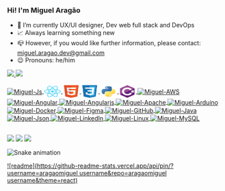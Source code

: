 ### Hi! I'm Miguel Aragão

- 🔭 I’m currently UX/UI designer, Dev web full stack and DevOps
- 📈 Always learning something new
- 📪 However, if you would like further information, please contact: miguel.aragao.dev@gmail.com
- 😉 Pronouns: he/him

<div>
  <a href="https://github.com/aragaomiguel">
  <img heigth="180em" src="https://github-readme-stats.vercel.app/api?username=aragaomiguel&show_icons=true&theme=dracula&include_all_comits=true&count_private=true"/>
  <img heigth="180em" src="https://github-readme-stats.vercel.app/api/top-langs/?username=aragaomiguel&layout=compact&langs_count=16&theme=dracula"/>
  </div>
    
<div style="display: inline_block"><br>
  <img align="center" alt="Miguel-Js" height="30" width="40" src="https://cdn.jsdelivr.net/gh/devicons/devicon@latest/icons/javascript/javascript-original.svg" >
  <img align="center" alt="Miguel-React" height="30" width="40" src="https://raw.githubusercontent.com/devicons/devicon/master/icons/react/react-original.svg">
  <img align="center" alt="Miguel-HTML" height="30" width="40" src="https://raw.githubusercontent.com/devicons/devicon/master/icons/html5/html5-original.svg">
  <img align="center" alt="Miguel-CSS" height="30" width="40" src="https://raw.githubusercontent.com/devicons/devicon/master/icons/css3/css3-original.svg">
  <img align="center" alt="Miguel-Python" height="30" width="40" src="https://raw.githubusercontent.com/devicons/devicon/master/icons/python/python-original.svg">
  <img align="center" alt="Miguel-Csharp" height="30" width="40" src="https://raw.githubusercontent.com/devicons/devicon/master/icons/csharp/csharp-original.svg">
  <img align="center" alt="Miguel-AWS" heigth="30" width="40" src="https://cdn.jsdelivr.net/gh/devicons/devicon@latest/icons/amazonwebservices/amazonwebservices-original-wordmark.svg">
  <img align="center" alt="Miguel-Angular" heigth="30" width="40" src="https://cdn.jsdelivr.net/gh/devicons/devicon@latest/icons/angular/angular-original.svg">
  <img align="center" alt="Miguel-Angularjs" heigth="30" width="40" src="https://cdn.jsdelivr.net/gh/devicons/devicon@latest/icons/angularjs/angularjs-original-wordmark.svg" >
  <img align="center" alt="Miguel-Apache" heigth="30" width="40" src="https://cdn.jsdelivr.net/gh/devicons/devicon@latest/icons/apache/apache-original.svg" >
  <img align="center" alt="Miguel-Arduino" heigth="30" width="40" src="https://cdn.jsdelivr.net/gh/devicons/devicon@latest/icons/arduino/arduino-original-wordmark.svg" >
  <img align="center" alt="Miguel-Docker" heigth="30" width="40" src="https://cdn.jsdelivr.net/gh/devicons/devicon@latest/icons/docker/docker-original-wordmark.svg" >
  <img align="center" alt="Miguel-Figma" heigth="30" width="40" src="https://cdn.jsdelivr.net/gh/devicons/devicon@latest/icons/figma/figma-original.svg" >
  <img align="center" alt="Miguel-GitHub" heigth="30" width="40" src="https://cdn.jsdelivr.net/gh/devicons/devicon@latest/icons/github/github-original-wordmark.svg" >
  <img align="center" alt="Miguel-Java" heigth="30" width="40" src="https://cdn.jsdelivr.net/gh/devicons/devicon@latest/icons/java/java-original-wordmark.svg" >
  <img align="center" alt="Miguel-Json" heigth="30" width="40" src="https://cdn.jsdelivr.net/gh/devicons/devicon@latest/icons/json/json-original.svg" >
  <img align="center" alt="Miguel-LinkedIn" heigth="30" width="40" src="https://cdn.jsdelivr.net/gh/devicons/devicon@latest/icons/linkedin/linkedin-original.svg" >
  <img align="center" alt="Miguel-Linux" heigth="30" width="40" src="https://cdn.jsdelivr.net/gh/devicons/devicon@latest/icons/linux/linux-original.svg" >
  <img align="center" alt="Miguel-MySQL" heigth="30" width="40" src="https://cdn.jsdelivr.net/gh/devicons/devicon@latest/icons/mysql/mysql-original-wordmark.svg" >
</div>
  
  ##
 
<div> 
  <a href="https://instagram.com/p.aragao_miguel" target="_blank"><img src="https://img.shields.io/badge/-Instagram-%23E4405F?style=for-the-badge&logo=instagram&logoColor=white" target="_blank"></a>
  <a href = "mailto:contactaragaomiguel@gmail.com"><img src="https://img.shields.io/badge/-Gmail-%23333?style=for-the-badge&logo=gmail&logoColor=white" target="_blank"></a>
  <a href="https://www.linkedin.com/in/miguel-pessôa-aragão" target="_blank"><img src="https://img.shields.io/badge/-LinkedIn-%230077B5?style=for-the-badge&logo=linkedin&logoColor=white" target="_blank"></a>  

  ![Snake animation](https://github.com/aragaomiguel/aragaomiguel/blob/output/github-contribution-grid-snake.svg)
  
</div>

  [![readme](https://github-readme-stats.vercel.app/api/pin/?username=aragaomiguel username&repo=aragaomiguel username&theme=react)](https://github.com/aragaomiguel/aragaomiguel)

